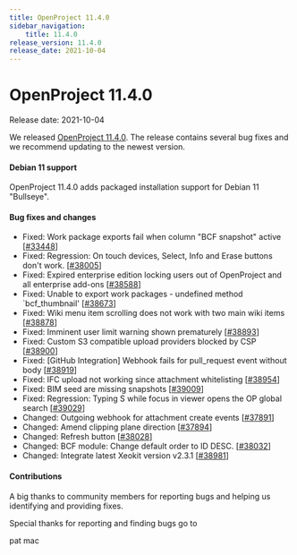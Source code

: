 ```yaml
---
title: OpenProject 11.4.0
sidebar_navigation:
    title: 11.4.0
release_version: 11.4.0
release_date: 2021-10-04
---
```


# OpenProject 11.4.0

Release date: 2021-10-04

We released [OpenProject 11.4.0](https://community.openproject.org/versions/1485).
The release contains several bug fixes and we recommend updating to the newest version.

<!--more-->

#### Debian 11 support

OpenProject 11.4.0 adds packaged installation support for Debian 11 "Bullseye".

#### Bug fixes and changes

- Fixed: Work package exports fail when column "BCF snapshot" active \[[#33448](https://community.openproject.org/wp/33448)\]
- Fixed: Regression: On touch devices, Select, Info and Erase buttons don't work. \[[#38005](https://community.openproject.org/wp/38005)\]
- Fixed: Expired enterprise edition locking users out of OpenProject and all enterprise add-ons \[[#38588](https://community.openproject.org/wp/38588)\]
- Fixed: Unable to export work packages - undefined method `bcf_thumbnail' \[[#38673](https://community.openproject.org/wp/38673)\]
- Fixed: Wiki menu item scrolling does not work with two main wiki items \[[#38878](https://community.openproject.org/wp/38878)\]
- Fixed: Imminent user limit warning shown prematurely \[[#38893](https://community.openproject.org/wp/38893)\]
- Fixed: Custom S3 compatible upload providers blocked by CSP \[[#38900](https://community.openproject.org/wp/38900)\]
- Fixed: [GitHub Integration] Webhook fails for pull_request event without body \[[#38919](https://community.openproject.org/wp/38919)\]
- Fixed: IFC upload not working since attachment whitelisting \[[#38954](https://community.openproject.org/wp/38954)\]
- Fixed: BIM seed are missing snapshots \[[#39009](https://community.openproject.org/wp/39009)\]
- Fixed: Regression: Typing S while focus in viewer opens the OP global search \[[#39029](https://community.openproject.org/wp/39029)\]
- Changed: Outgoing webhook for attachment create events \[[#37891](https://community.openproject.org/wp/37891)\]
- Changed: Amend clipping plane direction \[[#37894](https://community.openproject.org/wp/37894)\]
- Changed: Refresh button \[[#38028](https://community.openproject.org/wp/38028)\]
- Changed: BCF module: Change default order to ID DESC. \[[#38032](https://community.openproject.org/wp/38032)\]
- Changed: Integrate latest Xeokit version v2.3.1 \[[#38981](https://community.openproject.org/wp/38981)\]

#### Contributions
A big thanks to community members for reporting bugs and helping us identifying and providing fixes.

Special thanks for reporting and finding bugs go to

pat mac
